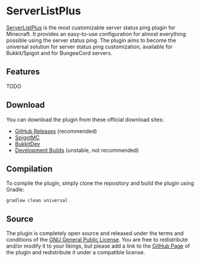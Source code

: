# ServerListPlus

[ServerListPlus](http://git.io/slp) is the most customizable server status ping plugin for Minecraft. It provides an easy-to-use configuration for almost everything possible using the server status ping. The plugin aims to become the universal solution for server status ping customization, available for Bukkit/Spigot and for BungeeCord servers.

## Features
TODO

## Download
You can download the plugin from these official download sites:
- [GitHub Releases](http://git.io/slp-releases) (recommended)
- [SpigotMC](http://www.spigotmc.org/resources/serverlistplus.241/)
- [BukkitDev](http://dev.bukkit.org/bukkit-plugins/serverlistplus/)
- [Development Builds](http://ci.minecrell.net/job/ServerListPlus/) (unstable, not recommended)

## Compilation
To compile the plugin, simply clone the repository and build the plugin using Gradle:
```
gradlew clean universal
```

## Source
The plugin is completely open source and released under the terms and conditions of the [GNU General Public License](http://www.gnu.org/licenses/gpl-3.0). You are free to redistribute and/or modify it to your likings, but please add a link to the [GitHub Page](http://git.io/slp) of the plugin and redistribute it under a compatible license.
